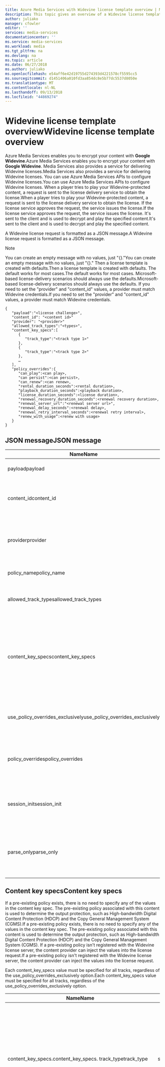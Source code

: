 ```yaml
---
title: Azure Media Services with Widevine license template overview | Microsoft Docs
description: This topic gives an overview of a Widevine license template that is used to configure Widevine licenses.
author: juliako
manager: cfowler
editor: ''
services: media-services
documentationcenter: ''
ms.service: media-services
ms.workload: media
ms.tgt_pltfrm: na
ms.devlang: na
ms.topic: article
ms.date: 06/27/2018
ms.author: juliako
ms.openlocfilehash: e54aff6e42d19755d274393d4221578cf5595cc5
ms.sourcegitcommit: d1451406a010fd3aa854dc8e5b77dc5537d8050e
ms.translationtype: MT
ms.contentlocale: nl-NL
ms.lasthandoff: 09/13/2018
ms.locfileid: "44869274"
---
```

# <a name="widevine-license-template-overview"></a><span data-ttu-id="e81fd-103">Widevine license template overview</span><span class="sxs-lookup"><span data-stu-id="e81fd-103">Widevine license template overview</span></span> 

<span data-ttu-id="e81fd-104">Azure Media Services enables you to encrypt your content with **Google Widevine**.</span><span class="sxs-lookup"><span data-stu-id="e81fd-104">Azure Media Services enables you to encrypt your content with **Google Widevine**.</span></span> <span data-ttu-id="e81fd-105">Media Services also provides a service for delivering Widevine licenses.</span><span class="sxs-lookup"><span data-stu-id="e81fd-105">Media Services also provides a service for delivering Widevine licenses.</span></span> <span data-ttu-id="e81fd-106">You can use Azure Media Services APIs to configure Widevine licenses.</span><span class="sxs-lookup"><span data-stu-id="e81fd-106">You can use Azure Media Services APIs to configure Widevine licenses.</span></span> <span data-ttu-id="e81fd-107">When a player tries to play your Widevine-protected content, a request is sent to the license delivery service to obtain the license.</span><span class="sxs-lookup"><span data-stu-id="e81fd-107">When a player tries to play your Widevine-protected content, a request is sent to the license delivery service to obtain the license.</span></span> <span data-ttu-id="e81fd-108">If the license service approves the request, the service issues the license.</span><span class="sxs-lookup"><span data-stu-id="e81fd-108">If the license service approves the request, the service issues the license.</span></span> <span data-ttu-id="e81fd-109">It's sent to the client and is used to decrypt and play the specified content.</span><span class="sxs-lookup"><span data-stu-id="e81fd-109">It's sent to the client and is used to decrypt and play the specified content.</span></span>

<span data-ttu-id="e81fd-110">A Widevine license request is formatted as a JSON message.</span><span class="sxs-lookup"><span data-stu-id="e81fd-110">A Widevine license request is formatted as a JSON message.</span></span>  

>[!NOTE]
> <span data-ttu-id="e81fd-111">You can create an empty message with no values, just "{}."</span><span class="sxs-lookup"><span data-stu-id="e81fd-111">You can create an empty message with no values, just "{}."</span></span> <span data-ttu-id="e81fd-112">Then a license template is created with defaults.</span><span class="sxs-lookup"><span data-stu-id="e81fd-112">Then a license template is created with defaults.</span></span> <span data-ttu-id="e81fd-113">The default works for most cases.</span><span class="sxs-lookup"><span data-stu-id="e81fd-113">The default works for most cases.</span></span> <span data-ttu-id="e81fd-114">Microsoft-based license-delivery scenarios should always use the defaults.</span><span class="sxs-lookup"><span data-stu-id="e81fd-114">Microsoft-based license-delivery scenarios should always use the defaults.</span></span> <span data-ttu-id="e81fd-115">If you need to set the "provider" and "content_id" values, a provider must match Widevine credentials.</span><span class="sxs-lookup"><span data-stu-id="e81fd-115">If you need to set the "provider" and "content_id" values, a provider must match Widevine credentials.</span></span>

    {  
       "payload":"<license challenge>",
       "content_id": "<content id>"
       "provider": "<provider>"
       "allowed_track_types":"<types>",
       "content_key_specs":[  
          {  
             "track_type":"<track type 1>"
          },
          {  
             "track_type":"<track type 2>"
          },
          …
       ],
       "policy_overrides":{  
          "can_play":<can play>,
          "can persist":<can persist>,
          "can_renew":<can renew>,
          "rental_duration_seconds":<rental duration>,
          "playback_duration_seconds":<playback duration>,
          "license_duration_seconds":<license duration>,
          "renewal_recovery_duration_seconds":<renewal recovery duration>,
          "renewal_server_url":"<renewal server url>",
          "renewal_delay_seconds":<renewal delay>,
          "renewal_retry_interval_seconds":<renewal retry interval>,
          "renew_with_usage”:<renew with usage>
       }
    }

## <a name="json-message"></a><span data-ttu-id="e81fd-116">JSON message</span><span class="sxs-lookup"><span data-stu-id="e81fd-116">JSON message</span></span>

| <span data-ttu-id="e81fd-117">Name</span><span class="sxs-lookup"><span data-stu-id="e81fd-117">Name</span></span> | <span data-ttu-id="e81fd-118">Value</span><span class="sxs-lookup"><span data-stu-id="e81fd-118">Value</span></span> | <span data-ttu-id="e81fd-119">Description</span><span class="sxs-lookup"><span data-stu-id="e81fd-119">Description</span></span> |
| --- | --- | --- |
| <span data-ttu-id="e81fd-120">payload</span><span class="sxs-lookup"><span data-stu-id="e81fd-120">payload</span></span> |<span data-ttu-id="e81fd-121">Base64-encoded string</span><span class="sxs-lookup"><span data-stu-id="e81fd-121">Base64-encoded string</span></span> |<span data-ttu-id="e81fd-122">The license request sent by a client.</span><span class="sxs-lookup"><span data-stu-id="e81fd-122">The license request sent by a client.</span></span> |
| <span data-ttu-id="e81fd-123">content_id</span><span class="sxs-lookup"><span data-stu-id="e81fd-123">content_id</span></span> |<span data-ttu-id="e81fd-124">Base64-encoded string</span><span class="sxs-lookup"><span data-stu-id="e81fd-124">Base64-encoded string</span></span> |<span data-ttu-id="e81fd-125">Identifier used to derive the key ID and content key for each content_key_specs.track_type.</span><span class="sxs-lookup"><span data-stu-id="e81fd-125">Identifier used to derive the key ID and content key for each content_key_specs.track_type.</span></span> |
| <span data-ttu-id="e81fd-126">provider</span><span class="sxs-lookup"><span data-stu-id="e81fd-126">provider</span></span> |<span data-ttu-id="e81fd-127">string</span><span class="sxs-lookup"><span data-stu-id="e81fd-127">string</span></span> |<span data-ttu-id="e81fd-128">Used to look up content keys and policies.</span><span class="sxs-lookup"><span data-stu-id="e81fd-128">Used to look up content keys and policies.</span></span> <span data-ttu-id="e81fd-129">If Microsoft key delivery is used for Widevine license delivery, this parameter is ignored.</span><span class="sxs-lookup"><span data-stu-id="e81fd-129">If Microsoft key delivery is used for Widevine license delivery, this parameter is ignored.</span></span> |
| <span data-ttu-id="e81fd-130">policy_name</span><span class="sxs-lookup"><span data-stu-id="e81fd-130">policy_name</span></span> |<span data-ttu-id="e81fd-131">string</span><span class="sxs-lookup"><span data-stu-id="e81fd-131">string</span></span> |<span data-ttu-id="e81fd-132">Name of a previously registered policy.</span><span class="sxs-lookup"><span data-stu-id="e81fd-132">Name of a previously registered policy.</span></span> <span data-ttu-id="e81fd-133">Optional.</span><span class="sxs-lookup"><span data-stu-id="e81fd-133">Optional.</span></span> |
| <span data-ttu-id="e81fd-134">allowed_track_types</span><span class="sxs-lookup"><span data-stu-id="e81fd-134">allowed_track_types</span></span> |<span data-ttu-id="e81fd-135">enum</span><span class="sxs-lookup"><span data-stu-id="e81fd-135">enum</span></span> |<span data-ttu-id="e81fd-136">SD_ONLY or SD_HD.</span><span class="sxs-lookup"><span data-stu-id="e81fd-136">SD_ONLY or SD_HD.</span></span> <span data-ttu-id="e81fd-137">Controls which content keys are included in a license.</span><span class="sxs-lookup"><span data-stu-id="e81fd-137">Controls which content keys are included in a license.</span></span> |
| <span data-ttu-id="e81fd-138">content_key_specs</span><span class="sxs-lookup"><span data-stu-id="e81fd-138">content_key_specs</span></span> |<span data-ttu-id="e81fd-139">Array of JSON structures, see the section "Content key specs."</span><span class="sxs-lookup"><span data-stu-id="e81fd-139">Array of JSON structures, see the section "Content key specs."</span></span>  |<span data-ttu-id="e81fd-140">A finer-grained control on which content keys to return.</span><span class="sxs-lookup"><span data-stu-id="e81fd-140">A finer-grained control on which content keys to return.</span></span> <span data-ttu-id="e81fd-141">For more information, see the section "Content key specs."</span><span class="sxs-lookup"><span data-stu-id="e81fd-141">For more information, see the section "Content key specs."</span></span> <span data-ttu-id="e81fd-142">Only one of the allowed_track_types and content_key_specs values can be specified.</span><span class="sxs-lookup"><span data-stu-id="e81fd-142">Only one of the allowed_track_types and content_key_specs values can be specified.</span></span> |
| <span data-ttu-id="e81fd-143">use_policy_overrides_exclusively</span><span class="sxs-lookup"><span data-stu-id="e81fd-143">use_policy_overrides_exclusively</span></span> |<span data-ttu-id="e81fd-144">Boolean, true or false</span><span class="sxs-lookup"><span data-stu-id="e81fd-144">Boolean, true or false</span></span> |<span data-ttu-id="e81fd-145">Use policy attributes specified by policy_overrides, and omit all previously stored policy.</span><span class="sxs-lookup"><span data-stu-id="e81fd-145">Use policy attributes specified by policy_overrides, and omit all previously stored policy.</span></span> |
| <span data-ttu-id="e81fd-146">policy_overrides</span><span class="sxs-lookup"><span data-stu-id="e81fd-146">policy_overrides</span></span> |<span data-ttu-id="e81fd-147">JSON structure, see the section "Policy overrides."</span><span class="sxs-lookup"><span data-stu-id="e81fd-147">JSON structure, see the section "Policy overrides."</span></span> |<span data-ttu-id="e81fd-148">Policy settings for this license.</span><span class="sxs-lookup"><span data-stu-id="e81fd-148">Policy settings for this license.</span></span>  <span data-ttu-id="e81fd-149">In the event this asset has a predefined policy, these specified values are used.</span><span class="sxs-lookup"><span data-stu-id="e81fd-149">In the event this asset has a predefined policy, these specified values are used.</span></span> |
| <span data-ttu-id="e81fd-150">session_init</span><span class="sxs-lookup"><span data-stu-id="e81fd-150">session_init</span></span> |<span data-ttu-id="e81fd-151">JSON structure, see the section "Session initialization."</span><span class="sxs-lookup"><span data-stu-id="e81fd-151">JSON structure, see the section "Session initialization."</span></span> |<span data-ttu-id="e81fd-152">Optional data is passed to the license.</span><span class="sxs-lookup"><span data-stu-id="e81fd-152">Optional data is passed to the license.</span></span> |
| <span data-ttu-id="e81fd-153">parse_only</span><span class="sxs-lookup"><span data-stu-id="e81fd-153">parse_only</span></span> |<span data-ttu-id="e81fd-154">Boolean, true or false</span><span class="sxs-lookup"><span data-stu-id="e81fd-154">Boolean, true or false</span></span> |<span data-ttu-id="e81fd-155">The license request is parsed, but no license is issued.</span><span class="sxs-lookup"><span data-stu-id="e81fd-155">The license request is parsed, but no license is issued.</span></span> <span data-ttu-id="e81fd-156">However, values from the license request are returned in the response.</span><span class="sxs-lookup"><span data-stu-id="e81fd-156">However, values from the license request are returned in the response.</span></span> |

## <a name="content-key-specs"></a><span data-ttu-id="e81fd-157">Content key specs</span><span class="sxs-lookup"><span data-stu-id="e81fd-157">Content key specs</span></span>
<span data-ttu-id="e81fd-158">If a pre-existing policy exists, there is no need to specify any of the values in the content key spec. The pre-existing policy associated with this content is used to determine the output protection, such as High-bandwidth Digital Content Protection (HDCP) and the Copy General Management System (CGMS).</span><span class="sxs-lookup"><span data-stu-id="e81fd-158">If a pre-existing policy exists, there is no need to specify any of the values in the content key spec. The pre-existing policy associated with this content is used to determine the output protection, such as High-bandwidth Digital Content Protection (HDCP) and the Copy General Management System (CGMS).</span></span> <span data-ttu-id="e81fd-159">If a pre-existing policy isn't registered with the Widevine license server, the content provider can inject the values into the license request.</span><span class="sxs-lookup"><span data-stu-id="e81fd-159">If a pre-existing policy isn't registered with the Widevine license server, the content provider can inject the values into the license request.</span></span>   

<span data-ttu-id="e81fd-160">Each content_key_specs value must be specified for all tracks, regardless of the use_policy_overrides_exclusively option.</span><span class="sxs-lookup"><span data-stu-id="e81fd-160">Each content_key_specs value must be specified for all tracks, regardless of the use_policy_overrides_exclusively option.</span></span> 

| <span data-ttu-id="e81fd-161">Name</span><span class="sxs-lookup"><span data-stu-id="e81fd-161">Name</span></span> | <span data-ttu-id="e81fd-162">Value</span><span class="sxs-lookup"><span data-stu-id="e81fd-162">Value</span></span> | <span data-ttu-id="e81fd-163">Description</span><span class="sxs-lookup"><span data-stu-id="e81fd-163">Description</span></span> |
| --- | --- | --- |
| <span data-ttu-id="e81fd-164">content_key_specs.</span><span class="sxs-lookup"><span data-stu-id="e81fd-164">content_key_specs.</span></span> <span data-ttu-id="e81fd-165">track_type</span><span class="sxs-lookup"><span data-stu-id="e81fd-165">track_type</span></span> |<span data-ttu-id="e81fd-166">string</span><span class="sxs-lookup"><span data-stu-id="e81fd-166">string</span></span> |<span data-ttu-id="e81fd-167">A track type name.</span><span class="sxs-lookup"><span data-stu-id="e81fd-167">A track type name.</span></span> <span data-ttu-id="e81fd-168">If content_key_specs is specified in the license request, make sure to specify all track types explicitly.</span><span class="sxs-lookup"><span data-stu-id="e81fd-168">If content_key_specs is specified in the license request, make sure to specify all track types explicitly.</span></span> <span data-ttu-id="e81fd-169">Failure to do so results in failure to play back past 10 seconds.</span><span class="sxs-lookup"><span data-stu-id="e81fd-169">Failure to do so results in failure to play back past 10 seconds.</span></span> |
| <span data-ttu-id="e81fd-170">content_key_specs</span><span class="sxs-lookup"><span data-stu-id="e81fd-170">content_key_specs</span></span>  <br/> <span data-ttu-id="e81fd-171">security_level</span><span class="sxs-lookup"><span data-stu-id="e81fd-171">security_level</span></span> |<span data-ttu-id="e81fd-172">uint32</span><span class="sxs-lookup"><span data-stu-id="e81fd-172">uint32</span></span> |<span data-ttu-id="e81fd-173">Defines client robustness requirements for playback.</span><span class="sxs-lookup"><span data-stu-id="e81fd-173">Defines client robustness requirements for playback.</span></span> <br/> <span data-ttu-id="e81fd-174">- Software-based white-box cryptography is required.</span><span class="sxs-lookup"><span data-stu-id="e81fd-174">- Software-based white-box cryptography is required.</span></span> <br/> <span data-ttu-id="e81fd-175">- Software cryptography and an obfuscated decoder are required.</span><span class="sxs-lookup"><span data-stu-id="e81fd-175">- Software cryptography and an obfuscated decoder are required.</span></span> <br/> <span data-ttu-id="e81fd-176">- The key material and cryptography operations must be performed within a hardware-backed trusted execution environment.</span><span class="sxs-lookup"><span data-stu-id="e81fd-176">- The key material and cryptography operations must be performed within a hardware-backed trusted execution environment.</span></span> <br/> <span data-ttu-id="e81fd-177">- The cryptography and decoding of content must be performed within a hardware-backed trusted execution environment.</span><span class="sxs-lookup"><span data-stu-id="e81fd-177">- The cryptography and decoding of content must be performed within a hardware-backed trusted execution environment.</span></span>  <br/> <span data-ttu-id="e81fd-178">- The cryptography, decoding, and all handling of the media (compressed and uncompressed) must be handled within a hardware-backed trusted execution environment.</span><span class="sxs-lookup"><span data-stu-id="e81fd-178">- The cryptography, decoding, and all handling of the media (compressed and uncompressed) must be handled within a hardware-backed trusted execution environment.</span></span> |
| <span data-ttu-id="e81fd-179">content_key_specs</span><span class="sxs-lookup"><span data-stu-id="e81fd-179">content_key_specs</span></span> <br/> <span data-ttu-id="e81fd-180">required_output_protection.hdc</span><span class="sxs-lookup"><span data-stu-id="e81fd-180">required_output_protection.hdc</span></span> |<span data-ttu-id="e81fd-181">string, one of HDCP_NONE, HDCP_V1, HDCP_V2</span><span class="sxs-lookup"><span data-stu-id="e81fd-181">string, one of HDCP_NONE, HDCP_V1, HDCP_V2</span></span> |<span data-ttu-id="e81fd-182">Indicates whether HDCP is required.</span><span class="sxs-lookup"><span data-stu-id="e81fd-182">Indicates whether HDCP is required.</span></span> |
| <span data-ttu-id="e81fd-183">content_key_specs</span><span class="sxs-lookup"><span data-stu-id="e81fd-183">content_key_specs</span></span> <br/><span data-ttu-id="e81fd-184">key</span><span class="sxs-lookup"><span data-stu-id="e81fd-184">key</span></span> |<span data-ttu-id="e81fd-185">Base64-</span><span class="sxs-lookup"><span data-stu-id="e81fd-185">Base64-</span></span><br/><span data-ttu-id="e81fd-186">encoded string</span><span class="sxs-lookup"><span data-stu-id="e81fd-186">encoded string</span></span> |<span data-ttu-id="e81fd-187">Content key to use for this track. If specified, the track_type or key_id is required.</span><span class="sxs-lookup"><span data-stu-id="e81fd-187">Content key to use for this track. If specified, the track_type or key_id is required.</span></span> <span data-ttu-id="e81fd-188">The content provider can use this option to inject the content key for this track instead of letting the Widevine license server generate or look up a key.</span><span class="sxs-lookup"><span data-stu-id="e81fd-188">The content provider can use this option to inject the content key for this track instead of letting the Widevine license server generate or look up a key.</span></span> |
| <span data-ttu-id="e81fd-189">content_key_specs.key_id</span><span class="sxs-lookup"><span data-stu-id="e81fd-189">content_key_specs.key_id</span></span> |<span data-ttu-id="e81fd-190">Base64-encoded string binary, 16 bytes</span><span class="sxs-lookup"><span data-stu-id="e81fd-190">Base64-encoded string binary, 16 bytes</span></span> |<span data-ttu-id="e81fd-191">Unique identifier for the key.</span><span class="sxs-lookup"><span data-stu-id="e81fd-191">Unique identifier for the key.</span></span> |

## <a name="policy-overrides"></a><span data-ttu-id="e81fd-192">Policy overrides</span><span class="sxs-lookup"><span data-stu-id="e81fd-192">Policy overrides</span></span>
| <span data-ttu-id="e81fd-193">Name</span><span class="sxs-lookup"><span data-stu-id="e81fd-193">Name</span></span> | <span data-ttu-id="e81fd-194">Value</span><span class="sxs-lookup"><span data-stu-id="e81fd-194">Value</span></span> | <span data-ttu-id="e81fd-195">Description</span><span class="sxs-lookup"><span data-stu-id="e81fd-195">Description</span></span> |
| --- | --- | --- |
| <span data-ttu-id="e81fd-196">policy_overrides&#46;can_play</span><span class="sxs-lookup"><span data-stu-id="e81fd-196">policy_overrides&#46;can_play</span></span> |<span data-ttu-id="e81fd-197">Boolean, true or false</span><span class="sxs-lookup"><span data-stu-id="e81fd-197">Boolean, true or false</span></span> |<span data-ttu-id="e81fd-198">Indicates that playback of the content is allowed.</span><span class="sxs-lookup"><span data-stu-id="e81fd-198">Indicates that playback of the content is allowed.</span></span> <span data-ttu-id="e81fd-199">Default is false.</span><span class="sxs-lookup"><span data-stu-id="e81fd-199">Default is false.</span></span> |
| <span data-ttu-id="e81fd-200">policy_overrides&#46;can_persist</span><span class="sxs-lookup"><span data-stu-id="e81fd-200">policy_overrides&#46;can_persist</span></span> |<span data-ttu-id="e81fd-201">Boolean, true or false</span><span class="sxs-lookup"><span data-stu-id="e81fd-201">Boolean, true or false</span></span> |<span data-ttu-id="e81fd-202">Indicates that the license might be persisted to nonvolatile storage for offline use.</span><span class="sxs-lookup"><span data-stu-id="e81fd-202">Indicates that the license might be persisted to nonvolatile storage for offline use.</span></span> <span data-ttu-id="e81fd-203">Default is false.</span><span class="sxs-lookup"><span data-stu-id="e81fd-203">Default is false.</span></span> |
| <span data-ttu-id="e81fd-204">policy_overrides&#46;can_renew</span><span class="sxs-lookup"><span data-stu-id="e81fd-204">policy_overrides&#46;can_renew</span></span> |<span data-ttu-id="e81fd-205">Boolean, true or false</span><span class="sxs-lookup"><span data-stu-id="e81fd-205">Boolean, true or false</span></span> |<span data-ttu-id="e81fd-206">Indicates that renewal of this license is allowed.</span><span class="sxs-lookup"><span data-stu-id="e81fd-206">Indicates that renewal of this license is allowed.</span></span> <span data-ttu-id="e81fd-207">If true, the duration of the license can be extended by heartbeat.</span><span class="sxs-lookup"><span data-stu-id="e81fd-207">If true, the duration of the license can be extended by heartbeat.</span></span> <span data-ttu-id="e81fd-208">Default is false.</span><span class="sxs-lookup"><span data-stu-id="e81fd-208">Default is false.</span></span> |
| <span data-ttu-id="e81fd-209">policy_overrides&#46;license_duration_seconds</span><span class="sxs-lookup"><span data-stu-id="e81fd-209">policy_overrides&#46;license_duration_seconds</span></span> |<span data-ttu-id="e81fd-210">int64</span><span class="sxs-lookup"><span data-stu-id="e81fd-210">int64</span></span> |<span data-ttu-id="e81fd-211">Indicates the time window for this specific license.</span><span class="sxs-lookup"><span data-stu-id="e81fd-211">Indicates the time window for this specific license.</span></span> <span data-ttu-id="e81fd-212">A value of 0 indicates that there is no limit to the duration.</span><span class="sxs-lookup"><span data-stu-id="e81fd-212">A value of 0 indicates that there is no limit to the duration.</span></span> <span data-ttu-id="e81fd-213">Default is 0.</span><span class="sxs-lookup"><span data-stu-id="e81fd-213">Default is 0.</span></span> |
| <span data-ttu-id="e81fd-214">policy_overrides&#46;rental_duration_seconds</span><span class="sxs-lookup"><span data-stu-id="e81fd-214">policy_overrides&#46;rental_duration_seconds</span></span> |<span data-ttu-id="e81fd-215">int64</span><span class="sxs-lookup"><span data-stu-id="e81fd-215">int64</span></span> |<span data-ttu-id="e81fd-216">Indicates the time window while playback is permitted.</span><span class="sxs-lookup"><span data-stu-id="e81fd-216">Indicates the time window while playback is permitted.</span></span> <span data-ttu-id="e81fd-217">A value of 0 indicates that there is no limit to the duration.</span><span class="sxs-lookup"><span data-stu-id="e81fd-217">A value of 0 indicates that there is no limit to the duration.</span></span> <span data-ttu-id="e81fd-218">Default is 0.</span><span class="sxs-lookup"><span data-stu-id="e81fd-218">Default is 0.</span></span> |
| <span data-ttu-id="e81fd-219">policy_overrides&#46;playback_duration_seconds</span><span class="sxs-lookup"><span data-stu-id="e81fd-219">policy_overrides&#46;playback_duration_seconds</span></span> |<span data-ttu-id="e81fd-220">int64</span><span class="sxs-lookup"><span data-stu-id="e81fd-220">int64</span></span> |<span data-ttu-id="e81fd-221">The viewing window of time after playback starts within the license duration.</span><span class="sxs-lookup"><span data-stu-id="e81fd-221">The viewing window of time after playback starts within the license duration.</span></span> <span data-ttu-id="e81fd-222">A value of 0 indicates that there is no limit to the duration.</span><span class="sxs-lookup"><span data-stu-id="e81fd-222">A value of 0 indicates that there is no limit to the duration.</span></span> <span data-ttu-id="e81fd-223">Default is 0.</span><span class="sxs-lookup"><span data-stu-id="e81fd-223">Default is 0.</span></span> |
| <span data-ttu-id="e81fd-224">policy_overrides&#46;renewal_server_url</span><span class="sxs-lookup"><span data-stu-id="e81fd-224">policy_overrides&#46;renewal_server_url</span></span> |<span data-ttu-id="e81fd-225">string</span><span class="sxs-lookup"><span data-stu-id="e81fd-225">string</span></span> |<span data-ttu-id="e81fd-226">All heartbeat (renewal) requests for this license is directed to the specified URL.</span><span class="sxs-lookup"><span data-stu-id="e81fd-226">All heartbeat (renewal) requests for this license is directed to the specified URL.</span></span> <span data-ttu-id="e81fd-227">This field is used only if can_renew is true.</span><span class="sxs-lookup"><span data-stu-id="e81fd-227">This field is used only if can_renew is true.</span></span> |
| <span data-ttu-id="e81fd-228">policy_overrides&#46;renewal_delay_seconds</span><span class="sxs-lookup"><span data-stu-id="e81fd-228">policy_overrides&#46;renewal_delay_seconds</span></span> |<span data-ttu-id="e81fd-229">int64</span><span class="sxs-lookup"><span data-stu-id="e81fd-229">int64</span></span> |<span data-ttu-id="e81fd-230">How many seconds after license_start_time before renewal is first attempted.</span><span class="sxs-lookup"><span data-stu-id="e81fd-230">How many seconds after license_start_time before renewal is first attempted.</span></span> <span data-ttu-id="e81fd-231">This field is used only if can_renew is true.</span><span class="sxs-lookup"><span data-stu-id="e81fd-231">This field is used only if can_renew is true.</span></span> <span data-ttu-id="e81fd-232">Default is 0.</span><span class="sxs-lookup"><span data-stu-id="e81fd-232">Default is 0.</span></span> |
| <span data-ttu-id="e81fd-233">policy_overrides&#46;renewal_retry_interval_seconds</span><span class="sxs-lookup"><span data-stu-id="e81fd-233">policy_overrides&#46;renewal_retry_interval_seconds</span></span> |<span data-ttu-id="e81fd-234">int64</span><span class="sxs-lookup"><span data-stu-id="e81fd-234">int64</span></span> |<span data-ttu-id="e81fd-235">Specifies the delay in seconds between subsequent license renewal requests, in case of failure.</span><span class="sxs-lookup"><span data-stu-id="e81fd-235">Specifies the delay in seconds between subsequent license renewal requests, in case of failure.</span></span> <span data-ttu-id="e81fd-236">This field is used only if can_renew is true.</span><span class="sxs-lookup"><span data-stu-id="e81fd-236">This field is used only if can_renew is true.</span></span> |
| <span data-ttu-id="e81fd-237">policy_overrides&#46;renewal_recovery_duration_seconds</span><span class="sxs-lookup"><span data-stu-id="e81fd-237">policy_overrides&#46;renewal_recovery_duration_seconds</span></span> |<span data-ttu-id="e81fd-238">int64</span><span class="sxs-lookup"><span data-stu-id="e81fd-238">int64</span></span> |<span data-ttu-id="e81fd-239">The window of time in which playback can continue while renewal is attempted, yet unsuccessful due to back-end problems with the license server.</span><span class="sxs-lookup"><span data-stu-id="e81fd-239">The window of time in which playback can continue while renewal is attempted, yet unsuccessful due to back-end problems with the license server.</span></span> <span data-ttu-id="e81fd-240">A value of 0 indicates that there is no limit to the duration.</span><span class="sxs-lookup"><span data-stu-id="e81fd-240">A value of 0 indicates that there is no limit to the duration.</span></span> <span data-ttu-id="e81fd-241">This field is used only if can_renew is true.</span><span class="sxs-lookup"><span data-stu-id="e81fd-241">This field is used only if can_renew is true.</span></span> |
| <span data-ttu-id="e81fd-242">policy_overrides&#46;renew_with_usage</span><span class="sxs-lookup"><span data-stu-id="e81fd-242">policy_overrides&#46;renew_with_usage</span></span> |<span data-ttu-id="e81fd-243">Boolean, true or false</span><span class="sxs-lookup"><span data-stu-id="e81fd-243">Boolean, true or false</span></span> |<span data-ttu-id="e81fd-244">Indicates that the license is sent for renewal when usage starts.</span><span class="sxs-lookup"><span data-stu-id="e81fd-244">Indicates that the license is sent for renewal when usage starts.</span></span> <span data-ttu-id="e81fd-245">This field is used only if can_renew is true.</span><span class="sxs-lookup"><span data-stu-id="e81fd-245">This field is used only if can_renew is true.</span></span> |

## <a name="session-initialization"></a><span data-ttu-id="e81fd-246">Session initialization</span><span class="sxs-lookup"><span data-stu-id="e81fd-246">Session initialization</span></span>
| <span data-ttu-id="e81fd-247">Name</span><span class="sxs-lookup"><span data-stu-id="e81fd-247">Name</span></span> | <span data-ttu-id="e81fd-248">Value</span><span class="sxs-lookup"><span data-stu-id="e81fd-248">Value</span></span> | <span data-ttu-id="e81fd-249">Description</span><span class="sxs-lookup"><span data-stu-id="e81fd-249">Description</span></span> |
| --- | --- | --- |
| <span data-ttu-id="e81fd-250">provider_session_token</span><span class="sxs-lookup"><span data-stu-id="e81fd-250">provider_session_token</span></span> |<span data-ttu-id="e81fd-251">Base64-encoded string</span><span class="sxs-lookup"><span data-stu-id="e81fd-251">Base64-encoded string</span></span> |<span data-ttu-id="e81fd-252">This session token is passed back in the license and exists in subsequent renewals.</span><span class="sxs-lookup"><span data-stu-id="e81fd-252">This session token is passed back in the license and exists in subsequent renewals.</span></span> <span data-ttu-id="e81fd-253">The session token doesn't persist beyond sessions.</span><span class="sxs-lookup"><span data-stu-id="e81fd-253">The session token doesn't persist beyond sessions.</span></span> |
| <span data-ttu-id="e81fd-254">provider_client_token</span><span class="sxs-lookup"><span data-stu-id="e81fd-254">provider_client_token</span></span> |<span data-ttu-id="e81fd-255">Base64-encoded string</span><span class="sxs-lookup"><span data-stu-id="e81fd-255">Base64-encoded string</span></span> |<span data-ttu-id="e81fd-256">Client token to send back in the license response.</span><span class="sxs-lookup"><span data-stu-id="e81fd-256">Client token to send back in the license response.</span></span> <span data-ttu-id="e81fd-257">If the license request contains a client token, this value is ignored.</span><span class="sxs-lookup"><span data-stu-id="e81fd-257">If the license request contains a client token, this value is ignored.</span></span> <span data-ttu-id="e81fd-258">The client token persists beyond license sessions.</span><span class="sxs-lookup"><span data-stu-id="e81fd-258">The client token persists beyond license sessions.</span></span> |
| <span data-ttu-id="e81fd-259">override_provider_client_token</span><span class="sxs-lookup"><span data-stu-id="e81fd-259">override_provider_client_token</span></span> |<span data-ttu-id="e81fd-260">Boolean, true or false</span><span class="sxs-lookup"><span data-stu-id="e81fd-260">Boolean, true or false</span></span> |<span data-ttu-id="e81fd-261">If false and the license request contains a client token, use the token from the request even if a client token was specified in this structure.</span><span class="sxs-lookup"><span data-stu-id="e81fd-261">If false and the license request contains a client token, use the token from the request even if a client token was specified in this structure.</span></span> <span data-ttu-id="e81fd-262">If true, always use the token specified in this structure.</span><span class="sxs-lookup"><span data-stu-id="e81fd-262">If true, always use the token specified in this structure.</span></span> |

## <a name="configure-your-widevine-license-with-net"></a><span data-ttu-id="e81fd-263">Configure your Widevine license with .NET</span><span class="sxs-lookup"><span data-stu-id="e81fd-263">Configure your Widevine license with .NET</span></span> 

<span data-ttu-id="e81fd-264">Media Services provides a class that lets you configure a Widevine license.</span><span class="sxs-lookup"><span data-stu-id="e81fd-264">Media Services provides a class that lets you configure a Widevine license.</span></span> <span data-ttu-id="e81fd-265">To construct the license, pass JSON to [WidevineTemplate](https://docs.microsoft.com/dotnet/api/microsoft.azure.management.media.models.contentkeypolicywidevineconfiguration.widevinetemplate?view=azure-dotnet#Microsoft_Azure_Management_Media_Models_ContentKeyPolicyWidevineConfiguration_WidevineTemplate).</span><span class="sxs-lookup"><span data-stu-id="e81fd-265">To construct the license, pass JSON to [WidevineTemplate](https://docs.microsoft.com/dotnet/api/microsoft.azure.management.media.models.contentkeypolicywidevineconfiguration.widevinetemplate?view=azure-dotnet#Microsoft_Azure_Management_Media_Models_ContentKeyPolicyWidevineConfiguration_WidevineTemplate).</span></span>

<span data-ttu-id="e81fd-266">To configure the template, you can:</span><span class="sxs-lookup"><span data-stu-id="e81fd-266">To configure the template, you can:</span></span>

### <a name="directly-construct-a-json-string"></a><span data-ttu-id="e81fd-267">Directly construct a JSON string</span><span class="sxs-lookup"><span data-stu-id="e81fd-267">Directly construct a JSON string</span></span>

<span data-ttu-id="e81fd-268">This method may be error-prone.</span><span class="sxs-lookup"><span data-stu-id="e81fd-268">This method may be error-prone.</span></span> <span data-ttu-id="e81fd-269">It is recommended to use other method, described in [Define needed classes and serialize to JSON](#classes).</span><span class="sxs-lookup"><span data-stu-id="e81fd-269">It is recommended to use other method, described in [Define needed classes and serialize to JSON](#classes).</span></span>

    ```csharp
    ContentKeyPolicyWidevineConfiguration objContentKeyPolicyWidevineConfiguration = new ContentKeyPolicyWidevineConfiguration
    {
        WidevineTemplate = @"{""allowed_track_types"":""SD_HD"",""content_key_specs"":[{""track_type"":""SD"",""security_level"":1,""required_output_protection"":{""hdcp"":""HDCP_V2""}}],""policy_overrides"":{""can_play"":true,""can_persist"":true,""can_renew"":false}}"
    };
    ```

### <a id="classes"></a> <span data-ttu-id="e81fd-270">Define needed classes and serialize to JSON</span><span class="sxs-lookup"><span data-stu-id="e81fd-270">Define needed classes and serialize to JSON</span></span>

#### <a name="define-classes"></a><span data-ttu-id="e81fd-271">Define classes</span><span class="sxs-lookup"><span data-stu-id="e81fd-271">Define classes</span></span>

<span data-ttu-id="e81fd-272">The following example shows an example of definitions of classes that map to Widevine JSON schema.</span><span class="sxs-lookup"><span data-stu-id="e81fd-272">The following example shows an example of definitions of classes that map to Widevine JSON schema.</span></span> <span data-ttu-id="e81fd-273">You can instantiate the classes before serializing them to JSON string.</span><span class="sxs-lookup"><span data-stu-id="e81fd-273">You can instantiate the classes before serializing them to JSON string.</span></span>  

    ```csharp
    public class PolicyOverrides
    {
        public bool CanPlay { get; set; }
        public bool CanPersist { get; set; }
        public bool CanRenew { get; set; }
        public int RentalDurationSeconds { get; set; }    //Indicates the time window while playback is permitted. A value of 0 indicates that there is no limit to the duration. Default is 0.
        public int PlaybackDurationSeconds { get; set; }  //The viewing window of time after playback starts within the license duration. A value of 0 indicates that there is no limit to the duration. Default is 0.
        public int LicenseDurationSeconds { get; set; }   //Indicates the time window for this specific license. A value of 0 indicates that there is no limit to the duration. Default is 0.
    }

    public class ContentKeySpec
    {
        public string TrackType { get; set; }
        public int SecurityLevel { get; set; }
        public OutputProtection RequiredOutputProtection { get; set; }
    }

    public class OutputProtection
    {
        public string HDCP { get; set; }
    }

    public class WidevineTemplate
    {
        public string AllowedTrackTypes { get; set; }
        public ContentKeySpec[] ContentKeySpecs { get; set; }
        public PolicyOverrides PolicyOverrides { get; set; }
    }
    ```

#### <a name="configure-the-license"></a><span data-ttu-id="e81fd-274">Configure the license</span><span class="sxs-lookup"><span data-stu-id="e81fd-274">Configure the license</span></span>

<span data-ttu-id="e81fd-275">Use classes defined in the previous section to create JSON that is used to configure [WidevineTemplate](https://docs.microsoft.com/dotnet/api/microsoft.azure.management.media.models.contentkeypolicywidevineconfiguration.widevinetemplate?view=azure-dotnet#Microsoft_Azure_Management_Media_Models_ContentKeyPolicyWidevineConfiguration_WidevineTemplate):</span><span class="sxs-lookup"><span data-stu-id="e81fd-275">Use classes defined in the previous section to create JSON that is used to configure [WidevineTemplate](https://docs.microsoft.com/dotnet/api/microsoft.azure.management.media.models.contentkeypolicywidevineconfiguration.widevinetemplate?view=azure-dotnet#Microsoft_Azure_Management_Media_Models_ContentKeyPolicyWidevineConfiguration_WidevineTemplate):</span></span>

```csharp
private static ContentKeyPolicyWidevineConfiguration ConfigureWidevineLicenseTempate()
{
    WidevineTemplate template = new WidevineTemplate()
    {
        AllowedTrackTypes = "SD_HD",
        ContentKeySpecs = new ContentKeySpec[]
        {
            new ContentKeySpec()
            {
                TrackType = "SD",
                SecurityLevel = 1,
                RequiredOutputProtection = new OutputProtection()
                {
                    HDCP = "HDCP_V2"
                }
            }
        },
        PolicyOverrides = new PolicyOverrides()
        {
            CanPlay = true,
            CanPersist = true,
            CanRenew = false,
            RentalDurationSeconds = 2592000,
            PlaybackDurationSeconds = 10800,
            LicenseDurationSeconds = 604800,
        }
    };

    ContentKeyPolicyWidevineConfiguration objContentKeyPolicyWidevineConfiguration = new ContentKeyPolicyWidevineConfiguration
    {
        WidevineTemplate = Newtonsoft.Json.JsonConvert.SerializeObject(template)
    };
    return objContentKeyPolicyWidevineConfiguration;
}
```

## <a name="next-steps"></a><span data-ttu-id="e81fd-276">Next steps</span><span class="sxs-lookup"><span data-stu-id="e81fd-276">Next steps</span></span>

<span data-ttu-id="e81fd-277">Check out how to [protect with DRM](protect-with-drm.md)</span><span class="sxs-lookup"><span data-stu-id="e81fd-277">Check out how to [protect with DRM](protect-with-drm.md)</span></span>